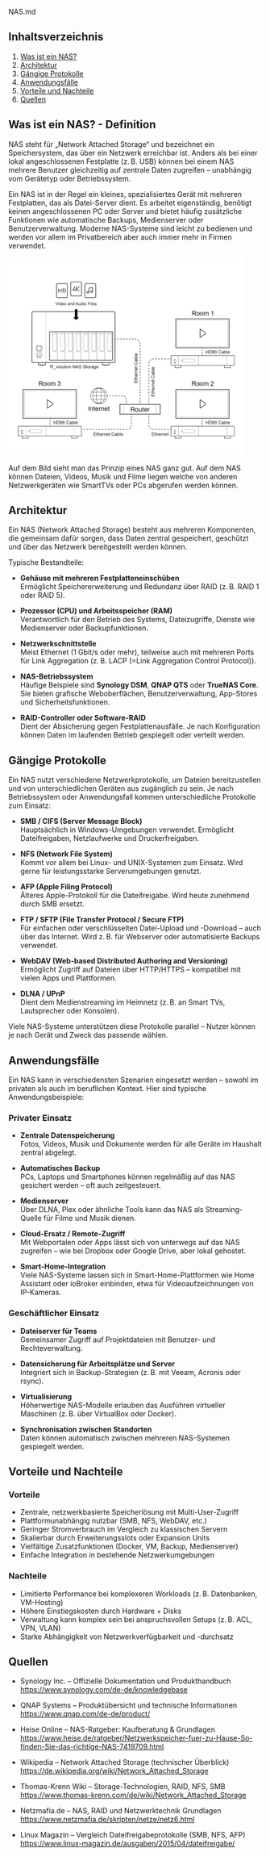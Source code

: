 NAS.md

## Inhaltsverzeichnis

1. [Was ist ein NAS?](#was-ist-ein-nas)
2. [Architektur](#architektur)
3. [Gängige Protokolle](#gängige-protokolle)
4. [Anwendungsfälle](#anwendungsfälle)
5. [Vorteile und Nachteile](#vorteile-und-nachteile)
6. [Quellen](#quellen)

## Was ist ein NAS? - Definition

NAS steht für „Network Attached Storage“ und bezeichnet ein Speichersystem, das über ein Netzwerk erreichbar ist. Anders als bei einer lokal angeschlossenen Festplatte (z. B. USB) können bei einem NAS mehrere Benutzer gleichzeitig auf zentrale Daten zugreifen – unabhängig vom Gerätetyp oder Betriebssystem.

Ein NAS ist in der Regel ein kleines, spezialisiertes Gerät mit mehreren Festplatten, das als Datei-Server dient. Es arbeitet eigenständig, benötigt keinen angeschlossenen PC oder Server und bietet häufig zusätzliche Funktionen wie automatische Backups, Medienserver oder Benutzerverwaltung. Moderne NAS-Systeme sind leicht zu bedienen und werden vor allem im Privatbereich aber auch immer mehr in Firmen verwendet.

![NAS Schaubild](assets/NAS_Schaubild.png)

Auf dem Bild sieht man das Prinzip eines NAS ganz gut. Auf dem NAS können Dateien, Videos, Musik und Filme liegen welche von anderen Netzwerkgeräten wie SmartTVs oder PCs abgerufen werden können.

## Architektur

Ein NAS (Network Attached Storage) besteht aus mehreren Komponenten, die gemeinsam dafür sorgen, dass Daten zentral gespeichert, geschützt und über das Netzwerk bereitgestellt werden können.

Typische Bestandteile:

- **Gehäuse mit mehreren Festplatteneinschüben**  
  Ermöglicht Speichererweiterung und Redundanz über RAID (z. B. RAID 1 oder RAID 5).

- **Prozessor (CPU) und Arbeitsspeicher (RAM)**  
  Verantwortlich für den Betrieb des Systems, Dateizugriffe, Dienste wie Medienserver oder Backupfunktionen.

- **Netzwerkschnittstelle**  
  Meist Ethernet (1 Gbit/s oder mehr), teilweise auch mit mehreren Ports für Link Aggregation (z. B. LACP (=Link Aggregation Control Protocol)).

- **NAS-Betriebssystem**  
  Häufige Beispiele sind **Synology DSM**, **QNAP QTS** oder **TrueNAS Core**. Sie bieten grafische Weboberflächen, Benutzerverwaltung, App-Stores und Sicherheitsfunktionen.

- **RAID-Controller oder Software-RAID**  
  Dient der Absicherung gegen Festplattenausfälle. Je nach Konfiguration können Daten im laufenden Betrieb gespiegelt oder verteilt werden.

## Gängige Protokolle

Ein NAS nutzt verschiedene Netzwerkprotokolle, um Dateien bereitzustellen und von unterschiedlichen Geräten aus zugänglich zu sein. Je nach Betriebssystem oder Anwendungsfall kommen unterschiedliche Protokolle zum Einsatz:

- **SMB / CIFS (Server Message Block)**  
  Hauptsächlich in Windows-Umgebungen verwendet. Ermöglicht Dateifreigaben, Netzlaufwerke und Druckerfreigaben.

- **NFS (Network File System)**  
  Kommt vor allem bei Linux- und UNIX-Systemen zum Einsatz. Wird gerne für leistungsstarke Serverumgebungen genutzt.

- **AFP (Apple Filing Protocol)**  
  Älteres Apple-Protokoll für die Dateifreigabe. Wird heute zunehmend durch SMB ersetzt.

- **FTP / SFTP (File Transfer Protocol / Secure FTP)**  
  Für einfachen oder verschlüsselten Datei-Upload und -Download – auch über das Internet. Wird z. B. für Webserver oder automatisierte Backups verwendet.

- **WebDAV (Web-based Distributed Authoring and Versioning)**  
  Ermöglicht Zugriff auf Dateien über HTTP/HTTPS – kompatibel mit vielen Apps und Plattformen.

- **DLNA / UPnP**  
  Dient dem Medienstreaming im Heimnetz (z. B. an Smart TVs, Lautsprecher oder Konsolen).

Viele NAS-Systeme unterstützen diese Protokolle parallel – Nutzer können je nach Gerät und Zweck das passende wählen.

## Anwendungsfälle

Ein NAS kann in verschiedensten Szenarien eingesetzt werden – sowohl im privaten als auch im beruflichen Kontext. Hier sind typische Anwendungsbeispiele:

### Privater Einsatz

- **Zentrale Datenspeicherung**  
  Fotos, Videos, Musik und Dokumente werden für alle Geräte im Haushalt zentral abgelegt.

- **Automatisches Backup**  
  PCs, Laptops und Smartphones können regelmäßig auf das NAS gesichert werden – oft auch zeitgesteuert.

- **Medienserver**  
  Über DLNA, Plex oder ähnliche Tools kann das NAS als Streaming-Quelle für Filme und Musik dienen.

- **Cloud-Ersatz / Remote-Zugriff**  
  Mit Webportalen oder Apps lässt sich von unterwegs auf das NAS zugreifen – wie bei Dropbox oder Google Drive, aber lokal gehostet.

- **Smart-Home-Integration**  
  Viele NAS-Systeme lassen sich in Smart-Home-Plattformen wie Home Assistant oder ioBroker einbinden, etwa für Videoaufzeichnungen von IP-Kameras.

### Geschäftlicher Einsatz

- **Dateiserver für Teams**  
  Gemeinsamer Zugriff auf Projektdateien mit Benutzer- und Rechteverwaltung.

- **Datensicherung für Arbeitsplätze und Server**  
  Integriert sich in Backup-Strategien (z. B. mit Veeam, Acronis oder rsync).

- **Virtualisierung**  
  Höherwertige NAS-Modelle erlauben das Ausführen virtueller Maschinen (z. B. über VirtualBox oder Docker).

- **Synchronisation zwischen Standorten**  
  Daten können automatisch zwischen mehreren NAS-Systemen gespiegelt werden.


## Vorteile und Nachteile

### Vorteile

- Zentrale, netzwerkbasierte Speicherlösung mit Multi-User-Zugriff
- Plattformunabhängig nutzbar (SMB, NFS, WebDAV, etc.)
- Geringer Stromverbrauch im Vergleich zu klassischen Servern
- Skalierbar durch Erweiterungsslots oder Expansion Units
- Vielfältige Zusatzfunktionen (Docker, VM, Backup, Medienserver)
- Einfache Integration in bestehende Netzwerkumgebungen

### Nachteile

- Limitierte Performance bei komplexeren Workloads (z. B. Datenbanken, VM-Hosting)
- Höhere Einstiegskosten durch Hardware + Disks
- Verwaltung kann komplex sein bei anspruchsvollen Setups (z. B. ACL, VPN, VLAN)
- Starke Abhängigkeit von Netzwerkverfügbarkeit und -durchsatz

## Quellen

- Synology Inc. – Offizielle Dokumentation und Produkthandbuch  
  https://www.synology.com/de-de/knowledgebase

- QNAP Systems – Produktübersicht und technische Informationen  
  https://www.qnap.com/de-de/product/

- Heise Online – NAS-Ratgeber: Kaufberatung & Grundlagen  
  https://www.heise.de/ratgeber/Netzwerkspeicher-fuer-zu-Hause-So-finden-Sie-das-richtige-NAS-7419709.html

- Wikipedia – Network Attached Storage (technischer Überblick)  
  https://de.wikipedia.org/wiki/Network_Attached_Storage

- Thomas-Krenn Wiki – Storage-Technologien, RAID, NFS, SMB  
  https://www.thomas-krenn.com/de/wiki/Network_Attached_Storage

- Netzmafia.de – NAS, RAID und Netzwerktechnik Grundlagen  
  https://www.netzmafia.de/skripten/netze/netz6.html

- Linux Magazin – Vergleich Dateifreigabeprotokolle (SMB, NFS, AFP)  
  https://www.linux-magazin.de/ausgaben/2015/04/dateifreigabe/



